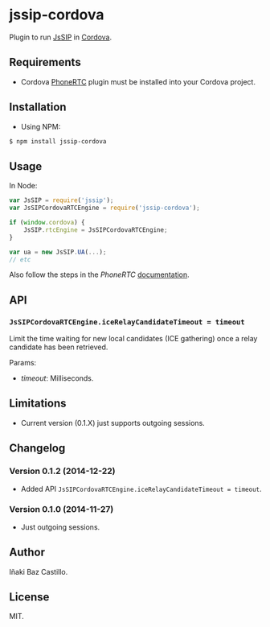 # jssip-cordova

Plugin to run [JsSIP](http://jssip.net) in [Cordova](http://cordova.apache.org).


## Requirements

* Cordova [PhoneRTC](http://phonertc.io/) plugin must be installed into your Cordova project.


## Installation

* Using NPM:

```bash
$ npm install jssip-cordova
```


## Usage

In Node:

```javascript
var JsSIP = require('jssip');
var JsSIPCordovaRTCEngine = require('jssip-cordova');

if (window.cordova) {
    JsSIP.rtcEngine = JsSIPCordovaRTCEngine;
}

var ua = new JsSIP.UA(...);
// etc
```

Also follow the steps in the *PhoneRTC* [documentation](https://github.com/alongubkin/phonertc/wiki).


## API

### `JsSIPCordovaRTCEngine.iceRelayCandidateTimeout = timeout`

Limit the time waiting for new local candidates (ICE gathering) once a relay candidate has been retrieved.

Params:
* *timeout*: Milliseconds.


## Limitations

* Current version (0.1.X) just supports outgoing sessions.


## Changelog

### Version 0.1.2 (2014-12-22)

* Added API `JsSIPCordovaRTCEngine.iceRelayCandidateTimeout = timeout`.

### Version 0.1.0 (2014-11-27)

* Just outgoing sessions.


## Author

Iñaki Baz Castillo.


## License

MIT.
